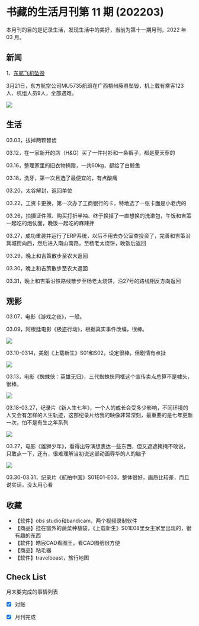 # 书藏的生活月刊第 11 期 (202203)


本月刊的目的是记录生活，发现生活中的美好，当前为第十一期月刊，2022 年 03 月。

<!--more-->

## 新闻

1、[东航飞机坠毁](http://news.china.com.cn/2022-03/22/content_78121440.html)

3月21日，东方航空公司MU5735航班在广西梧州藤县坠毁，机上载有乘客123人、机组人员9人，全部遇难。

![](https://picped-1301226557.cos.ap-beijing.myqcloud.com/ZK_02220331_东航坠毁飞机.jpeg)





## 生活

03.03，拔掉两颗智齿

03.12，在一家新开的店（H&G）买了一件衬衫和一条裤子，都是夏天穿的

03.16，整理家里的旧衣物捐赠，一共60kg，都给了白鲸鱼

03.18，洗牙，第一次且选了最便宜的，有点酸痛

03.20，太谷解封，返回单位

03.22，工资卡更换，第一次办了工商银行的卡，特地选了一张卡面是小老虎的

03.26，拍摄证件照、购买打折半袖、终于换掉了一直想换的洗漱包，午饭和吉策一起吃的炮仗面，晚饭一起吃的麻辣拌

03.27，成功重装并运行了ERP系统，以后不用去办公室查投资了，完善和吉策沿箕城街向西，然后进入南山南路，至杨老太烧饼，晚饭后返回

03.29，晚上和吉策散步至农大返回

03.30，晚上和吉策散步至农大返回

03.31，晚上和吉策沿铁路线散步至杨老太烧饼，沿27号的路线相反方向返回

## 观影

03.07，电影《游戏之夜》，一般。

03.09，阿根廷电影《极盗行动》，根据真实事件改编，很棒。

![](https://pic1.zhimg.com/50/v2-14ffd5dcc603f64f4bdd0e45f563480f_720w.jpg?source=1940ef5c)

03.10-0314，美剧《上载新生》S01和S02，设定很棒，但剧情有点扯

![](https://pic1.zhimg.com/50/v2-4e40d71a92bbb8f8025e6d0cf1786716_720w.jpg?source=1940ef5c)

03.13，电影《蜘蛛侠：英雄无归》，三代蜘蛛侠同框这个宣传卖点总算不是噱头，很棒。

![](https://inews.gtimg.com/newsapp_bt/0/14084116775/1000)

03.18-03.27，纪录片《新人生七年》，一个人的成长会受多少影响，不同环境的人又会有怎样的人生轨迹，这部纪录片给我的映像非常深刻，最重要的是七年更新一次，怕不是有生之年系列

![](http://n.sinaimg.cn/sinakd20220401ac/519/w930h389/20220401/7e6b-02c8ab4827ea5e6bf6045ce1a3d5751f.jpg)

03.27，电影《雄狮少年》，看得出导演想表达一些东西，但又遮遮掩掩不敢说，只敢点一下，还有，很难理解当初说这部动画辱华的人的脑子

![](https://pic3.zhimg.com/v2-bfe4899001d929cff927025927094dad_1440w.jpg?source=172ae18b)

03.30-03.31，纪录片《航拍中国》S01E01-E03，整体很好，画质比较差，而且说实话，没太用心看

## 收藏

- 【软件】obs studio和bandicam，两个视频录制软件
- 【商品】挂在窗外的蔬菜种植袋，《上载新生》S01E08里女主家里出现的，很有趣的东西
- 【软件】皓宸CAD看图王，看CAD图纸很方便
- 【商品】粘毛器
- 【软件】travelboast，旅行地图

## Check List

月末要完成的事情列表

- [x] 对账
- [x] 月刊完成









